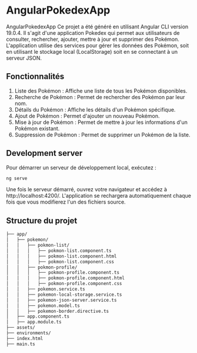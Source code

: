 # AngularPokedexApp

AngularPokedexApp
Ce projet a été généré en utilisant Angular CLI version 19.0.4. Il s'agit d'une application Pokedex qui permet aux utilisateurs de consulter, rechercher, ajouter, mettre à jour et supprimer des Pokémon. L'application utilise des services pour gérer les données des Pokémon, soit en utilisant le stockage local (LocalStorage) soit en se connectant à un serveur JSON.


## Fonctionnalités

1. Liste des Pokémon : Affiche une liste de tous les Pokémon disponibles.
2. Recherche de Pokémon : Permet de rechercher des Pokémon par leur nom.
3. Détails du Pokémon : Affiche les détails d'un Pokémon spécifique.
4. Ajout de Pokémon : Permet d'ajouter un nouveau Pokémon.
5. Mise à jour de Pokémon : Permet de mettre à jour les informations d'un Pokémon existant.
6. Suppression de Pokémon : Permet de supprimer un Pokémon de la liste.

## Development server

Pour démarrer un serveur de développement local, exécutez :

```bash
ng serve
```

Une fois le serveur démarré, ouvrez votre navigateur et accédez à http://localhost:4200/. L'application se rechargera automatiquement chaque fois que vous modifierez l'un des fichiers source.


## Structure du projet

 ```bash src/
├── app/
│   ├── pokemon/
│   │   ├── pokmon-list/
│   │   │   ├── pokmon-list.component.ts
│   │   │   ├── pokmon-list.component.html
│   │   │   ├── pokmon-list.component.css
│   │   ├── pokmon-profile/
│   │   │   ├── pokmon-profile.component.ts
│   │   │   ├── pokmon-profile.component.html
│   │   │   ├── pokmon-profile.component.css
│   │   ├── pokemon.service.ts
│   │   ├── pokemon-local-storage.service.ts
│   │   ├── pokemon-json-server.service.ts
│   │   ├── pokemon.model.ts
│   │   ├── pokemon-border.directive.ts
│   ├── app.component.ts
│   ├── app.module.ts
├── assets/
├── environments/
├── index.html
├── main.ts

```
